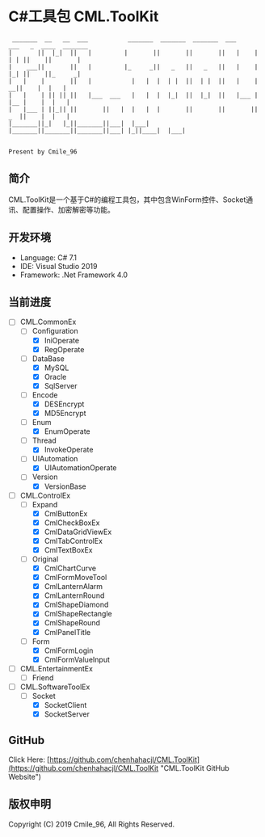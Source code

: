 # C#工具包 CML.ToolKit
```
 _______  __   __  ___           _______  _______  _______  ___      ___   _  ____  _______
|       ||  |_|  ||   |         |       ||       ||       ||   |    |   | | ||    ||       |
|    ___||       ||   |         |_     _||   _   ||   _   ||   |    |   |_| ||    ||_     _|
|   |    |       ||   |           |   |  |  | |  ||  | |  ||   |    |     __||    |  |   |
|   |    | || || ||   |___  ___   |   |  |  |_|  ||  |_|  ||   |___ |    |__ |    |  |   |
|   |___ | ||_|| ||       ||   |  |   |  |       ||       ||       ||    _  ||    |  |   |
|_______||_|   |_||_______||___|  |___|  |_______||_______||_______||___| |_||____|  |___|

                                                                                              Present by Cmile_96
```

## 简介
CML.ToolKit是一个基于C#的编程工具包，其中包含WinForm控件、Socket通讯、配置操作、加密解密等功能。

## 开发环境
* Language: C# 7.1
* IDE: Visual Studio 2019
* Framework: .Net Framework 4.0

## 当前进度
- [ ] CML.CommonEx
	- [ ] Configuration
		- [x] IniOperate
		- [x] RegOperate
	- [ ] DataBase
		- [x] MySQL
		- [x] Oracle
		- [x] SqlServer
	- [ ] Encode
		- [x] DESEncrypt
		- [x] MD5Encrypt
	- [ ] Enum
		- [x] EnumOperate
	- [ ] Thread
		- [x] InvokeOperate
	- [ ] UIAutomation
		- [x] UIAutomationOperate
	- [ ] Version
		- [x] VersionBase
- [ ] CML.ControlEx
    - [ ] Expand
        - [x] CmlButtonEx
        - [x] CmlCheckBoxEx
        - [x] CmlDataGridViewEx
        - [x] CmlTabControlEx
        - [x] CmlTextBoxEx
    - [ ] Original
        - [x] CmlChartCurve
        - [x] CmlFormMoveTool
        - [x] CmlLanternAlarm
        - [x] CmlLanternRound
        - [x] CmlShapeDiamond
        - [x] CmlShapeRectangle
        - [x] CmlShapeRound
        - [x] CmlPanelTitle
    - [ ] Form
        - [x] CmlFormLogin
        - [x] CmlFormValueInput
- [ ] CML.EntertainmentEx
    - [ ] Friend
- [ ] CML.SoftwareToolEx
	- [ ] Socket
		- [x] SocketClient
		- [x] SocketServer

## GitHub
Click Here: [https://github.com/chenhahacjl/CML.ToolKit](https://github.com/chenhahacjl/CML.ToolKit "CML.ToolKit GitHub Website")

## 版权申明
Copyright (C) 2019 Cmile_96, All Rights Reserved.
